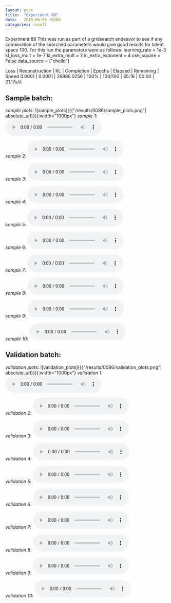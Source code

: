 ```yaml
---
layout: post
title:  "Experiment 86"
date:   2018-06-06 +0200
categories: result
---
```

Experiment 86
This was run as part of a gridsearch endeavor to see if any combination of the searched parameters would give good results for latent space 100.
For this run the parameters were as follows:
learning_rate = 1e-3
kl_loss_mult = 1e-7
kl_extra_mult = 2
kl_extra_exponent = 4
use_square = False
data_source = ["chello"]

Loss | Reconstruction | KL | Completion | Epochs | Elapsed | Remaining | Speed
0.0001 | 0.0001 | 26986.0256 | 100% | 100/100 | 35:16 | 00:00 | 21.17s/it



## **Sample batch**:
_sample plots_:
![sample_plots]({{"/results/0086/sample_plots.png"| absolute_url}}){:width="1000px"}
_sample 1_:
<audio src="/ResultsOverview/results/0086/sample_1.wav" controls preload></audio>

_sample 2_:
<audio src="/ResultsOverview/results/0086/sample_2.wav" controls preload></audio>

_sample 3_:
<audio src="/ResultsOverview/results/0086/sample_3.wav" controls preload></audio>

_sample 4_:
<audio src="/ResultsOverview/results/0086/sample_4.wav" controls preload></audio>

_sample 5_:
<audio src="/ResultsOverview/results/0086/sample_5.wav" controls preload></audio>

_sample 6_:
<audio src="/ResultsOverview/results/0086/sample_6.wav" controls preload></audio>

_sample 7_:
<audio src="/ResultsOverview/results/0086/sample_7.wav" controls preload></audio>

_sample 8_:
<audio src="/ResultsOverview/results/0086/sample_8.wav" controls preload></audio>

_sample 9_:
<audio src="/ResultsOverview/results/0086/sample_9.wav" controls preload></audio>

_sample 10_:
<audio src="/ResultsOverview/results/0086/sample_10.wav" controls preload></audio>

## **Validation batch**:
_validation plots_:
![validation_plots]({{"/results/0086/validation_plots.png"| absolute_url}}){:width="1000px"}
_validation 1_:
<audio src="/ResultsOverview/results/0086/validation_1.wav" controls preload></audio>

_validation 2_:
<audio src="/ResultsOverview/results/0086/validation_2.wav" controls preload></audio>

_validation 3_:
<audio src="/ResultsOverview/results/0086/validation_3.wav" controls preload></audio>

_validation 4_:
<audio src="/ResultsOverview/results/0086/validation_4.wav" controls preload></audio>

_validation 5_:
<audio src="/ResultsOverview/results/0086/validation_5.wav" controls preload></audio>

_validation 6_:
<audio src="/ResultsOverview/results/0086/validation_6.wav" controls preload></audio>

_validation 7_:
<audio src="/ResultsOverview/results/0086/validation_7.wav" controls preload></audio>

_validation 8_:
<audio src="/ResultsOverview/results/0086/validation_8.wav" controls preload></audio>

_validation 9_:
<audio src="/ResultsOverview/results/0086/validation_9.wav" controls preload></audio>

_validation 10_:
<audio src="/ResultsOverview/results/0086/validation_10.wav" controls preload></audio>
